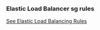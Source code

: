 ### Elastic Load Balancer sg rules

[See Elastic Load Balancing Rules
](https://docs.aws.amazon.com/AWSEC2/latest/UserGuide/security-group-rules-reference.html)

